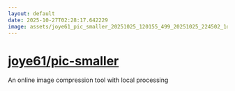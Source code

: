 ```yaml
---
layout: default
date: 2025-10-27T02:28:17.642229
image: assets/joye61_pic_smaller_20251025_120155_499_20251025_224502_1dfec8--20251026T004556137--cropped.png
---
```


# [joye61/pic-smaller](https://github.com/joye61/pic-smaller/)

An online image compression tool with local processing
